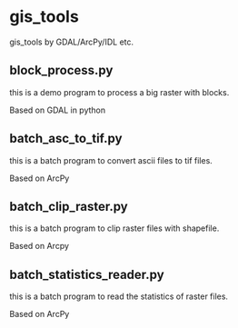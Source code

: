 # gis_tools
gis_tools by GDAL/ArcPy/IDL etc.

## block_process.py

this is a demo program to process a big raster with blocks.

Based on GDAL in python


## batch_asc_to_tif.py

this is a batch program to convert ascii files to tif files.

Based on ArcPy

## batch_clip_raster.py

this is a batch program to clip raster files with shapefile.

Based on Arcpy

## batch_statistics_reader.py

this is a batch program to read the statistics of raster files.

Based on ArcPy
